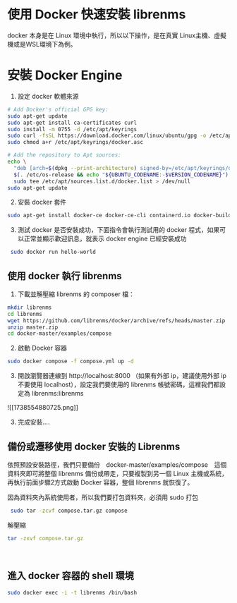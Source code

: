 
# 使用 Docker 快速安裝 librenms

docker 本身是在 Linux 環境中執行，所以以下操作，是在真實 Linux主機、虛擬機或是WSL環境下為例。

# 安裝 Docker Engine

1. 設定 docker 軟體來源
```bash
# Add Docker's official GPG key:
sudo apt-get update
sudo apt-get install ca-certificates curl
sudo install -m 0755 -d /etc/apt/keyrings
sudo curl -fsSL https://download.docker.com/linux/ubuntu/gpg -o /etc/apt/keyrings/docker.asc
sudo chmod a+r /etc/apt/keyrings/docker.asc

# Add the repository to Apt sources:
echo \
  "deb [arch=$(dpkg --print-architecture) signed-by=/etc/apt/keyrings/docker.asc] https://download.docker.com/linux/ubuntu \
  $(. /etc/os-release && echo "${UBUNTU_CODENAME:-$VERSION_CODENAME}") stable" | \
  sudo tee /etc/apt/sources.list.d/docker.list > /dev/null
sudo apt-get update
```

2. 安裝 docker 套件
```bash
sudo apt-get install docker-ce docker-ce-cli containerd.io docker-buildx-plugin docker-compose-plugin
```

3. 測試 docker 是否安裝成功，下面指令會執行測試用的 docker 程式，如果可以正常並顯示歡迎訊息，就表示 docker engine 已經安裝成功
```bash
 sudo docker run hello-world
```

## 使用 docker 執行 librenms

1. 下載並解壓縮 librenms 的 composer 檔：
```bash
mkdir librenms
cd librenms
wget https://github.com/librenms/docker/archive/refs/heads/master.zip
unzip master.zip
cd docker-master/examples/compose
```
2. 啟動 Docker 容器
```bash
sudo docker compose -f compose.yml up -d
```

3. 開啟瀏覽器連線到  http://localhost:8000  （如果有外部 ip，建議使用外部 ip不要使用 localhost），設定我們要使用的 librenms 帳號密碼，這裡我們都設定為 librenms:librenms

![[1738554880725.png]]

3. 完成安裝....

## 備份或遷移使用 docker 安裝的 Librenms

依照預設安裝路徑，我們只要備份　docker-master/examples/compose　這個資料夾即可將整個 librenms 備份或帶走，只要複製到另一個 Linux 主機或系統，再執行前面步驟2方式啟動 Docker 容器，整個 librenms 就恢復了。

因為資料夾內系統使用者，所以我們要打包資料夾，必須用 sudo 打包
```bash
 sudo tar -zcvf compose.tar.gz compose
```
解壓縮
```bash
tar -zxvf compose.tar.gz
```
 
## 進入 docker 容器的 shell 環境

```bash
sudo docker exec -i -t librenms /bin/bash
```

